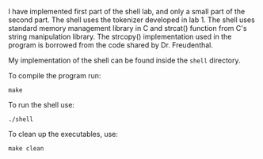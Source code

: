 I have implemented first part of the shell lab, and only a small part of the second part. The shell uses the tokenizer developed in lab 1. The shell uses standard memory management library in C and strcat() function from C's string manipulation library. The strcopy() implementation used in the program is borrowed from the code shared by Dr. Freudenthal.

My implementation of the shell can be found inside the `shell` directory.

To compile the program run:
```
make
```
To run the shell use:
```
./shell
```

To clean up the executables, use:
```
make clean
```

